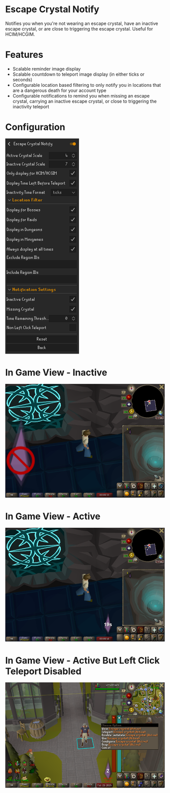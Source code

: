 # Escape Crystal Notify
Notifies you when you're not wearing an escape crystal, have an inactive escape crystal, or are close to triggering the escape crystal. Useful for HCIM/HCGIM.



# Features
- Scalable reminder image display
- Scalable countdown to teleport image display (in either ticks or seconds)
- Configurable location based filtering to only notify you in locations that are a dangerous death for your account type
- Configurable notifications to remind you when missing an escape crystal, carrying an inactive escape crystal, or close to triggering the inactivity teleport

# Configuration
![Settings Panel](./resources/images/settings.png)

# In Game View - Inactive
![Inactive Escape Crystal](./resources/images/inactive.png)

# In Game View - Active
![Active Escape Crystal](./resources/images/active.png)

# In Game View - Active But Left Click Teleport Disabled
![Active Escape Crystal With Disabled Left Click Teleport](./resources/images/left-click-reminder.png)
